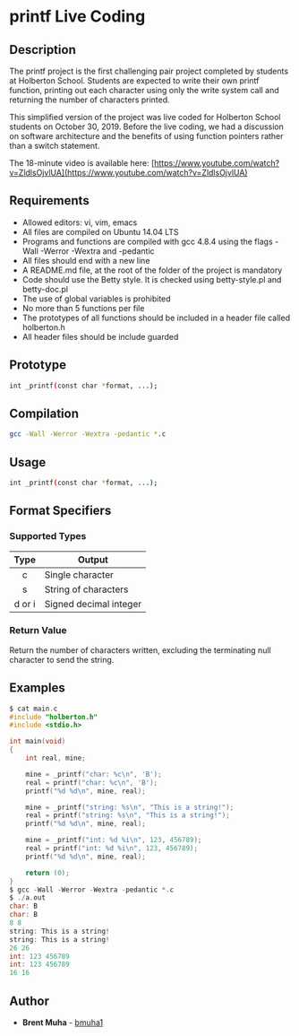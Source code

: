 # printf Live Coding

## Description

The printf project is the first challenging pair project completed by students at Holberton School. Students are expected to write their own printf function, printing out each character using only the write system call and returning the number of characters printed.

This simplified version of the project was live coded for Holberton School students on October 30, 2019. Before the live coding, we had a discussion on software architecture and the benefits of using function pointers rather than a switch statement.

The 18-minute video is available here: [https://www.youtube.com/watch?v=ZldlsOjvlUA](https://www.youtube.com/watch?v=ZldlsOjvlUA)

## Requirements

* Allowed editors: vi, vim, emacs
* All files are compiled on Ubuntu 14.04 LTS
* Programs and functions are compiled with gcc 4.8.4 using the flags -Wall -Werror -Wextra and -pedantic
* All files should end with a new line
* A README.md file, at the root of the folder of the project is mandatory
* Code should use the Betty style. It is checked using betty-style.pl and betty-doc.pl
* The use of global variables is prohibited
* No more than 5 functions per file
* The prototypes of all functions should be included in a header file called holberton.h
* All header files should be include guarded

## Prototype

```bash
int _printf(const char *format, ...);
```

## Compilation

```bash
gcc -Wall -Werror -Wextra -pedantic *.c
```

## Usage

```bash
int _printf(const char *format, ...);
```

## Format Specifiers

### Supported Types

| Type  | Output |
|:-----:|-----------|
| c       | Single character |
| s       | String of characters |
| d or i  | Signed decimal integer |

### Return Value

Return the number of characters written, excluding the terminating null character to send the string.

## Examples

```c
$ cat main.c
#include "holberton.h"
#include <stdio.h>

int main(void)
{
	int real, mine;

	mine = _printf("char: %c\n", 'B');
	real = printf("char: %c\n", 'B');
	printf("%d %d\n", mine, real);

	mine = _printf("string: %s\n", "This is a string!");
	real = printf("string: %s\n", "This is a string!");
	printf("%d %d\n", mine, real);

	mine = _printf("int: %d %i\n", 123, 456789);
	real = printf("int: %d %i\n", 123, 456789);
	printf("%d %d\n", mine, real);

	return (0);
}
$ gcc -Wall -Werror -Wextra -pedantic *.c
$ ./a.out
char: B
char: B
8 8
string: This is a string!
string: This is a string!
26 26
int: 123 456789
int: 123 456789
16 16
```

## Author
* **Brent Muha** - [bmuha1](https://github.com/bmuha1)
